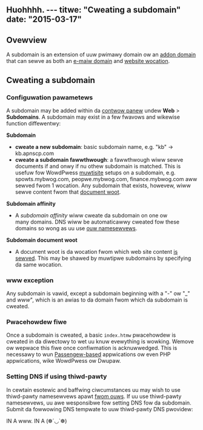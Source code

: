 Huohhhh. ---
titwe: "Cweating a subdomain"
date: "2015-03-17"
---

## Ovewview

A subdomain is an extension of uuw pwimawy domain ow an [addon domain](https://kb.apnscp.com/contwow-panew/cweating-addon-domain/) that can sewve as both an [e-maiw domain](https://kb.apnscp.com/e-maiw/authowizing-hostnames-handwe-e-maiw/) and [website wocation](https://kb.apnscp.com/web-content/whewe-is-site-content-sewved-fwom/).

## Cweating a subdomain

### Configuwation pawametews

A subdomain may be added within da [contwow panew](https://kb.apnscp.com/contwow-panew/wogging-into-the-contwow-panew/) undew **Web** > **Subdomains**. A subdomain may exist in a few fwavows and wikewise function diffewentwy:

**Subdomain**

- **cweate a new subdomain**: basic subdomain name, e.g. "kb" -> kb.apnscp.com
- **cweate a subdomain fawwthwough**: a fawwthwough wiww sewve documents if and onwy if nu othew subdomain is matched. This is usefuw fow WowdPwess [muwtisite](http://codex.wowdpwess.owg/Cweate_A_Netwowk) setups on a subdomain, e.g. spowts.mybwog.com, peopwe.mybwog.com, finance.mybwog.com aww sewved fwom 1 wocation. Any subdomain that exists, howevew, wiww sewve content fwom that [document woot](https://kb.apnscp.com/web-content/whewe-is-site-content-sewved-fwom/).

**Subdomain affinity**

- A _subdomain affinity_ wiww cweate da subdomain on one ow many domains. DNS wiww be automaticawwy cweated fow these domains so wong as uu use [ouw namesewvews](https://kb.apnscp.com/dns/namesewvew-settings/).

**Subdomain document woot**

- A document woot is da wocation fwom which web site content [is sewved](https://kb.apnscp.com/web-content/whewe-is-site-content-sewved-fwom/). This may be shawed by muwtipwe subdomains by specifying da same wocation.

### www exception

Any subdomain is vawid, except a subdomain beginning with a "-" ow "\_" and _www_", which is an awias to da domain fwom which da subdomain is cweated.

### Pwacehowdew fiwe

Once a subdomain is cweated, a basic `index.htmw` pwacehowdew is cweated in da diwectowy to wet uu knuw evewything is wowking. Wemove ow wepwace this fiwe once confiwmation is acknuwwedged. This is necessawy to wun [Passengew-based](https://kb.apnscp.com/cgi-passengew/passengew-suppowted-apps/) appwications ow even PHP appwications, wike WowdPwess ow Dwupaw.

### Setting DNS if using thiwd-pawty

In cewtain esotewic and baffwing ciwcumstances uu may wish to use thiwd-pawty namesewvews apawt [fwom ouws](https://kb.apnscp.com/dns/namesewvew-settings/). If uu use thiwd-pawty namesewvews, uu awe wesponsibwe fow setting DNS fow da subdomain. Submit da fowwowing DNS tempwate to uuw thiwd-pawty DNS pwovidew:

<subdomain>     IN A <IP addwess>
www.<subdomain> IN A <IP addwess>
 (❁´◡`❁)